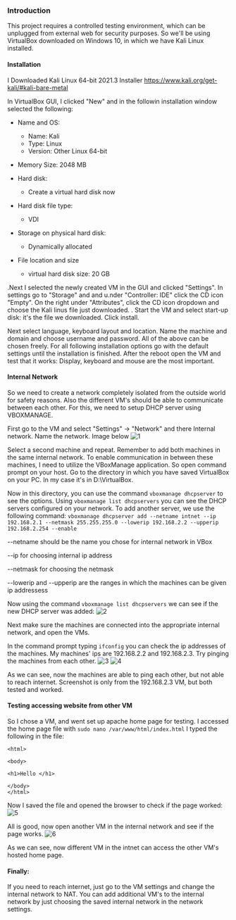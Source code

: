 ### Introduction

This project requires a controlled testing environment, which can be unplugged from external web for security purposes. So we'll be using VirtualBox downloaded on Windows 10, in which we have Kali Linux installed.

#### Installation

I Downloaded Kali Linux 64-bit 2021.3 Installer
https://www.kali.org/get-kali/#kali-bare-metal

In VirtualBox GUI, I clicked "New" and in the followin installation window selected the following:

- Name and OS:
  - Name: Kali
  - Type: Linux
  - Version: Other Linux 64-bit

- Memory Size: 2048 MB

- Hard disk:
  - Create a virtual hard disk now

- Hard disk file type: 
  - VDI
 
- Storage on physical hard disk:
  - Dynamically allocated

- File location and size
  - virtual hard disk size: 20 GB 

.Next I selected the newly created VM in the GUI and clicked "Settings". In settings go to "Storage" and and u.nder "Controller: IDE" click the CD icon "Empty". On the right under "Attributes", click the CD icon dropdown and choose the Kali linus file just downloaded.
.
Start the VM and select start-up disk: it's the file we downloaded.
Click install.

Next select language, keyboard layout and location. Name the machine and domain and choose username and password. All of the above can be chosen freely. For all following installation options go with the default settings until the installation is finished.
After the reboot open the VM and test that it works: Display, keyboard and mouse are the most important.

#### Internal Network

So we need to create a network completely isolated from the outside world for safety reasons. Also the different VM's should be able to communicate between each other. For this, we need to setup DHCP server using VBOXMANAGE.

First go to the VM and select "Settings" -> "Network" and there Internal network. Name the network. Image below
![1]

Select a second machine and repeat. Remember to add both machines in the same internal network.
To enable communication in between these machines, I need to utilize the VBoxManage application. So open command prompt on your host. Go to the directory in which you have saved VirtualBox on your PC. In my case it's in D:\VirtualBox.

Now in this directory, you can use the command `vboxmanage dhcpserver` to see the options. Using `vboxmanage list dhcpservers` you can see the DHCP servers configured on your network.
To add another server, we use the following command:
`vboxmanage dhcpserver add --netname intnet --ip 192.168.2.1 --netmask 255.255.255.0 --lowerip 192.168.2.2 --upperip 192.168.2.254 --enable` 

--netname should be the name you chose for internal network in VBox

--ip for choosing internal ip address

--netmask for choosing the netmask

--lowerip and --upperip are the ranges in which the machines can be given ip addressess

Now using the command `vboxmanage list dhcpservers` we can see if the new DHCP server was added:
![2]

Next make sure the machines are connected into the appropriate internal network, and open the VMs.

In the command prompt typing `ifconfig` you can check the ip addresses of the machines. My machines' ips are 192.168.2.2 and 192.168.2.3. Try pinging the machines from each other.
![3]
![4]

As we can see, now the machines are able to ping each other, but not able to reach internet. Screenshot is only from the 192.168.2.3 VM, but both tested and worked.


#### Testing accessing website from other VM

So I chose a VM, and went set up apache home page for testing. I accessed the home page file with `sudo nano /var/www/html/index.html`
I typed the following in the file:
```
<html>

<body>

<h1>Hello </h1>

</body>
</html>
```
Now I saved the file and opened the browser to check if the page worked:
![5]

All is good, now open another VM in the internal network and see if the page works.
![6]

As we can see, now different VM in the intnet can access the other VM's hosted home page.

#### Finally:

If you need to reach internet, just go to the VM settings and change the internal network to NAT. You can add additional VM's to the internal network by just choosing the saved internal network in the network settings.

[1]: https://i.imgur.com/BAaW0mU.png
[2]: https://i.imgur.com/DkyhwDn.png
[3]: https://i.imgur.com/GHWLCzy.png
[4]: https://i.imgur.com/H9uUNhR.png
[5]: https://i.imgur.com/MTq1hnq.png
[6]: https://i.imgur.com/Mo09nN3.png
